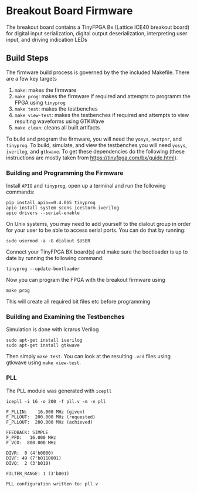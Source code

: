 # Breakout Board Firmware
The breakout board contains a TinyFPGA Bx (Lattice ICE40 breakout board) for
digital input serialization, digital output deserialization, interpreting user
input, and driving indication LEDs

## Build Steps
The firmware build process is governed by the the included Makefile. There are a few key targets

1. `make`: makes the firmware
2. `make prog`: makes the firmware if required and attempts to programm the FPGA using `tinyprog`
2. `make test`: makes the testbenches
2. `make view-test`: makes the testbenches if required and attempts to view resulting waveforms using GTKWave
3. `make clean`: cleans all built artifacts

To build and program the firmware, you will need the `yosys`, `nextpnr`, and
`tinyprog`. To build, simulate, and view the testbenches you will need `yosys`,
`iverilog`, and `gtkwave`. To get these dependencies do the following (these
instructions are mostly taken from https://tinyfpga.com/bx/guide.html).

### Building and Programming the Firmware
Install `APIO` and `tinyprog`, open up a terminal and run the following commands:

```
pip install apio==0.4.0b5 tinyprog
apio install system scons icestorm iverilog
apio drivers --serial-enable
```

On Unix systems, you may need to add yourself to the dialout group in order for
your user to be able to access serial ports. You can do that by running:

```
sudo usermod -a -G dialout $USER
```

Connect your TinyFPGA BX board(s) and make sure the bootloader is up to date by
running the following command:

```
tinyprog --update-bootloader
```

Now you can program the FPGA with the breakout firmware using

```
make prog
```

This will create all required bit files etc before programming


### Building and Examining the Testbenches
Simulation is done with Icrarus Verilog

```
sudo apt-get install iverilog
sudo apt-get install gtkwave
```

Then simply `make test`. You can look at the resulting `.vcd` files using
gtkwave using `make view-test`.

### PLL
The PLL module was generated with `icepll`

```
icepll -i 16 -o 200 -f pll.v -m -n pll

F_PLLIN:    16.000 MHz (given)
F_PLLOUT:  200.000 MHz (requested)
F_PLLOUT:  200.000 MHz (achieved)

FEEDBACK: SIMPLE
F_PFD:   16.000 MHz
F_VCO:  800.000 MHz

DIVR:  0 (4'b0000)
DIVF: 49 (7'b0110001)
DIVQ:  2 (3'b010)

FILTER_RANGE: 1 (3'b001)

PLL configuration written to: pll.v
```
